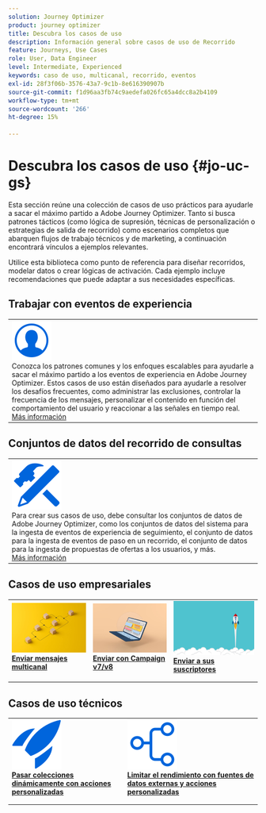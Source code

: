 ```yaml
---
solution: Journey Optimizer
product: journey optimizer
title: Descubra los casos de uso
description: Información general sobre casos de uso de Recorrido
feature: Journeys, Use Cases
role: User, Data Engineer
level: Intermediate, Experienced
keywords: caso de uso, multicanal, recorrido, eventos
exl-id: 28f3f06b-3576-43a7-9c1b-8e616390907b
source-git-commit: f1d96aa3fb74c9aedefa026fc65a4dcc8a2b4109
workflow-type: tm+mt
source-wordcount: '266'
ht-degree: 15%

---
```


# Descubra los casos de uso {#jo-uc-gs}

Esta sección reúne una colección de casos de uso prácticos para ayudarle a sacar el máximo partido a Adobe Journey Optimizer. Tanto si busca patrones tácticos (como lógica de supresión, técnicas de personalización o estrategias de salida de recorrido) como escenarios completos que abarquen flujos de trabajo técnicos y de marketing, a continuación encontrará vínculos a ejemplos relevantes.

Utilice esta biblioteca como punto de referencia para diseñar recorridos, modelar datos o crear lógicas de activación. Cada ejemplo incluye recomendaciones que puede adaptar a sus necesidades específicas.


## Trabajar con eventos de experiencia

<table style="table-layout:fixed">
<tr style="border: 0;">
  <td>
    <div>
    <a href="exp-event-lookup.md">
    <img alt="prácticas recomendadas de búsqueda de eventos de experience" src="../assets/do-not-localize/icon_profile-audience.svg" /></a> 
    <br>Conozca los patrones comunes y los enfoques escalables para ayudarle a sacar el máximo partido a los eventos de experiencia en Adobe Journey Optimizer. Estos casos de uso están diseñados para ayudarle a resolver los desafíos frecuentes, como administrar las exclusiones, controlar la frecuencia de los mensajes, personalizar el contenido en función del comportamiento del usuario y reaccionar a las señales en tiempo real.
    </div>
      <div>
     <a href="exp-event-lookup.md">Más información</a></div>
    </div>
  </td>
</tr>
</table>


## Conjuntos de datos del recorrido de consultas

<table style="table-layout:fixed">
<tr style="border: 0;">
  <td>
    <div>
    <a href="../data/datasets-query-examples.md">
    <img alt="ejemplos de consultas" src="../assets/do-not-localize/icon-configure.svg"/></a> 
    <br>Para crear sus casos de uso, debe consultar los conjuntos de datos de Adobe Journey Optimizer, como los conjuntos de datos del sistema para la ingesta de eventos de experiencia de seguimiento, el conjunto de datos para la ingesta de eventos de paso en un recorrido, el conjunto de datos para la ingesta de propuestas de ofertas a los usuarios, y más.
    </div>
      <div>
     <a href="../data/datasets-query-examples.md">Más información</a></div>
    </div>
  </td>
</tr>
</table>

## Casos de uso empresariales

<table style="table-layout:fixed"><tr style="border: 0;">
<td>
<a href="../building-journeys/journeys-uc.md">
<img alt="Envío de mensajes multicanal" src="../assets/do-not-localize/start-journey.jpeg">
</a>
<div>
<a href="../building-journeys/journeys-uc.md"><strong>Enviar mensajes multicanal</strong></a>
</div>
<p>
</td>
<td>
<a href="ajo-ac.md">
<img alt="Envío de un mensaje mediante Campaign" src="../assets/do-not-localize/start-interface.jpeg">
</a>
<div><a href="ajo-ac.md"><strong>Enviar con Campaign v7/v8</strong>
</div>
<p>
</td>
<td>
<a href="message-to-subscribers-uc.md">
<img alt="Envío de un mensaje a los suscriptores" src="../assets/do-not-localize/start-quick.png">
</a>
<div>
<a href="message-to-subscribers-uc.md"><strong>Enviar a sus suscriptores</strong></a>
</div>
<p></td>
</tr></table>

## Casos de uso técnicos

<table style="table-layout:fixed"><tr style="border: 0;">
<td>
<a href="collections.md">
<img alt="Paso de colecciones de forma dinámica mediante acciones personalizadas" src="../assets/do-not-localize/icon-quick-start.svg">
</a>
<div>
<a href="collections.md"><strong>Pasar colecciones dinámicamente con acciones personalizadas</strong></a>
</div>
<p>
</td>
<td>
<a href="limit-throughput.md">
<img alt="Limitación del rendimiento con fuentes de datos externas y acciones personalizadas" src="../assets/do-not-localize/icon-first-journey.svg">
</a>
<div><a href="limit-throughput.md"><strong>Limitar el rendimiento con fuentes de datos externas y acciones personalizadas</strong>
</div>
<p>
</td>
</tr></table>
